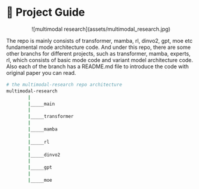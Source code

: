 # :rocket: Project Guide

<div align="center">
    ![multimodal research](assets/multimodal_research.jpg)
</div>

The repo is mainly consists of transformer, mamba, rl, dinvo2, gpt, moe etc fundamental mode architecture code.  And under this repo, there are some other branchs for different projects, such as transformer, mamba, experts, rl, which consists of basic mode code and variant model architecture code. Also each of the branch has a README.md file to introduce the code with original paper you can read.

```bash
# the multimodal-research repo architecture
multimodal-research
        |
        |_____main
        |
        |_____transformer
        |
        |_____mamba
        |
        |_____rl
        |
        |_____dinvo2
        |
        |_____gpt
        |
        |_____moe
```

